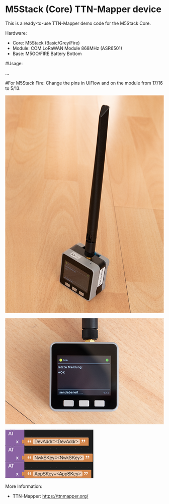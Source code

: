 # M5Stack (Core) TTN-Mapper device

This is a ready-to-use TTN-Mapper demo code for the M5Stack Core.

Hardware:
- Core: M5Stack (Basic/Grey/Fire)
- Module: COM.LoRaWAN Module 868MHz (ASR6501)
- Base: M5GO/FIRE Battery Bottom

#Usage:

...

#For M5Stack Fire:
Change the pins in UIFlow and on the module from 17/16 to 5/13.

![screenshot](.images/image1.png)

![screenshot](.images/image2.png)

![screenshot](.images/screenshot1.png)

More Information:
- TTN-Mapper: https://ttnmapper.org/